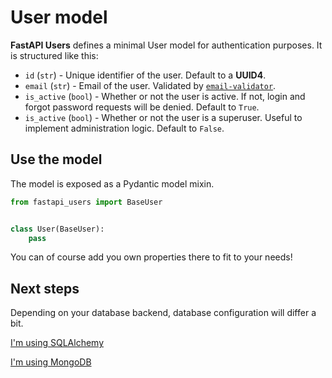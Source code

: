 # User model

**FastAPI Users** defines a minimal User model for authentication purposes. It is structured like this:

* `id` (`str`) - Unique identifier of the user. Default to a **UUID4**.
* `email` (`str`) - Email of the user. Validated by [`email-validator`](https://github.com/JoshData/python-email-validator).
* `is_active` (`bool`) - Whether or not the user is active. If not, login and forgot password requests will be denied. Default to `True`.
* `is_active` (`bool`) - Whether or not the user is a superuser. Useful to implement administration logic. Default to `False`.

## Use the model

The model is exposed as a Pydantic model mixin.

```py
from fastapi_users import BaseUser


class User(BaseUser):
    pass
```

You can of course add you own properties there to fit to your needs!

## Next steps

Depending on your database backend, database configuration will differ a bit.

[I'm using SQLAlchemy](databases/sqlalchemy.md)

[I'm using MongoDB](databases/mongodb.md)
